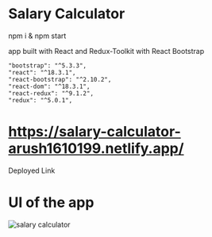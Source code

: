 # Salary Calculator

npm i & npm start

app built with React and Redux-Toolkit with React Bootstrap

    "bootstrap": "^5.3.3",
    "react": "^18.3.1",
    "react-bootstrap": "^2.10.2",
    "react-dom": "^18.3.1",
    "react-redux": "^9.1.2",
    "redux": "^5.0.1",

# https://salary-calculator-arush1610199.netlify.app/
Deployed Link

# UI of the app
![salary calculator](https://github.com/Arush16101999/salary-calculator-2024-Q1-Arush16101999/assets/61136045/ca04f174-9a66-4242-960d-6bed69f8da38)
